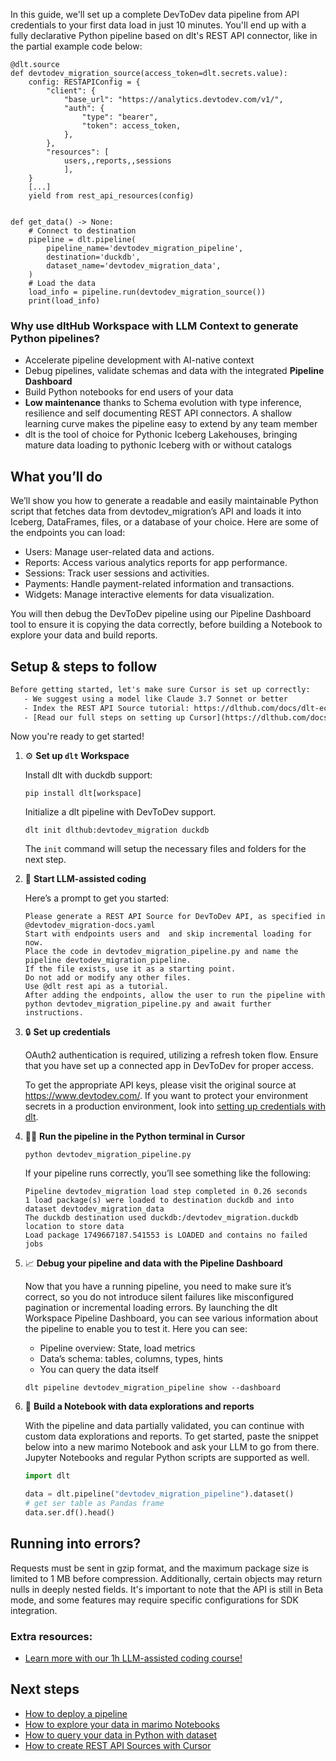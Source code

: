In this guide, we'll set up a complete DevToDev data pipeline from API credentials to your first data load in just 10 minutes. You'll end up with a fully declarative Python pipeline based on dlt's REST API connector, like in the partial example code below:

```python-outcome
@dlt.source
def devtodev_migration_source(access_token=dlt.secrets.value):
    config: RESTAPIConfig = {
        "client": {
            "base_url": "https://analytics.devtodev.com/v1/",
            "auth": {
                "type": "bearer",
                "token": access_token,
            },
        },
        "resources": [
            users,,reports,,sessions
            ],
    }
    [...]
    yield from rest_api_resources(config)


def get_data() -> None:
    # Connect to destination
    pipeline = dlt.pipeline(
        pipeline_name='devtodev_migration_pipeline',
        destination='duckdb',
        dataset_name='devtodev_migration_data', 
    )
    # Load the data
    load_info = pipeline.run(devtodev_migration_source())
    print(load_info) 
```

### Why use dltHub Workspace with LLM Context to generate Python pipelines?

- Accelerate pipeline development with AI-native context
- Debug pipelines, validate schemas and data with the integrated **Pipeline Dashboard**
- Build Python notebooks for end users of your data
- **Low maintenance** thanks to Schema evolution with type inference, resilience and self documenting REST API connectors. A shallow learning curve makes the pipeline easy to extend by any team member
- dlt is the tool of choice for Pythonic Iceberg Lakehouses, bringing mature data loading to pythonic Iceberg with or without catalogs

## What you’ll do

We’ll show you how to generate a readable and easily maintainable Python script that fetches data from devtodev_migration’s API and loads it into Iceberg, DataFrames, files, or a database of your choice. Here are some of the endpoints you can load:

- Users: Manage user-related data and actions.
- Reports: Access various analytics reports for app performance.
- Sessions: Track user sessions and activities.
- Payments: Handle payment-related information and transactions.
- Widgets: Manage interactive elements for data visualization.

You will then debug the DevToDev pipeline using our Pipeline Dashboard tool to ensure it is copying the data correctly, before building a Notebook to explore your data and build reports.

## Setup & steps to follow

```default
Before getting started, let's make sure Cursor is set up correctly:
   - We suggest using a model like Claude 3.7 Sonnet or better
   - Index the REST API Source tutorial: https://dlthub.com/docs/dlt-ecosystem/verified-sources/rest_api/ and add it to context as **@dlt rest api**
   - [Read our full steps on setting up Cursor](https://dlthub.com/docs/dlt-ecosystem/llm-tooling/cursor-restapi#23-configuring-cursor-with-documentation)
```

Now you're ready to get started!

1. ⚙️ **Set up `dlt` Workspace**
    
    Install dlt with duckdb support:
    ```shell
    pip install dlt[workspace]
    ```

    Initialize a dlt pipeline with DevToDev support.
    ```shell
    dlt init dlthub:devtodev_migration duckdb
    ```

    The `init` command will setup the necessary files and folders for the next step.
    
2. 🤠 **Start LLM-assisted coding**
    
    Here’s a prompt to get you started:
    
    ```prompt
    Please generate a REST API Source for DevToDev API, as specified in @devtodev_migration-docs.yaml 
    Start with endpoints users and  and skip incremental loading for now. 
    Place the code in devtodev_migration_pipeline.py and name the pipeline devtodev_migration_pipeline. 
    If the file exists, use it as a starting point. 
    Do not add or modify any other files. 
    Use @dlt rest api as a tutorial. 
    After adding the endpoints, allow the user to run the pipeline with python devtodev_migration_pipeline.py and await further instructions.
    ```

    
3. 🔒 **Set up credentials** 
    
    OAuth2 authentication is required, utilizing a refresh token flow. Ensure that you have set up a connected app in DevToDev for proper access.
    
    To get the appropriate API keys, please visit the original source at https://www.devtodev.com/.
    If you want to protect your environment secrets in a production environment, look into [setting up credentials with dlt](https://dlthub.com/docs/walkthroughs/add_credentials).
    
4. 🏃‍♀️ **Run the pipeline in the Python terminal in Cursor**
    
    ```shell
    python devtodev_migration_pipeline.py
    ```
    
    If your pipeline runs correctly, you’ll see something like the following:
    
    ```shell
    Pipeline devtodev_migration load step completed in 0.26 seconds
    1 load package(s) were loaded to destination duckdb and into dataset devtodev_migration_data
    The duckdb destination used duckdb:/devtodev_migration.duckdb location to store data
    Load package 1749667187.541553 is LOADED and contains no failed jobs
    ```
    
5. 📈 **Debug your pipeline and data with the Pipeline Dashboard**

    Now that you have a running pipeline, you need to make sure it’s correct, so you do not introduce silent failures like misconfigured pagination or incremental loading errors. By launching the dlt Workspace Pipeline Dashboard, you can see various information about the pipeline to enable you to test it. Here you can see:
    - Pipeline overview: State, load metrics
    - Data’s schema: tables, columns, types, hints
    - You can query the data itself
    
    ```shell
    dlt pipeline devtodev_migration_pipeline show --dashboard
    ```
    
6. 🐍 **Build a Notebook with data explorations and reports**

    With the pipeline and data partially validated, you can continue with custom data explorations and reports. To get started, paste the snippet below into a new marimo Notebook and ask your LLM to go from there. Jupyter Notebooks and regular Python scripts are supported as well.

    
    ```python
    import dlt

   data = dlt.pipeline("devtodev_migration_pipeline").dataset()
   # get ser table as Pandas frame
   data.ser.df().head()
    ```

## Running into errors?

Requests must be sent in gzip format, and the maximum package size is limited to 1 MB before compression. Additionally, certain objects may return nulls in deeply nested fields. It's important to note that the API is still in Beta mode, and some features may require specific configurations for SDK integration.

### Extra resources:

- [Learn more with our 1h LLM-assisted coding course!](https://www.youtube.com/watch?v=GGid70rnJuM)

## Next steps

- [How to deploy a pipeline](https://dlthub.com/docs/walkthroughs/deploy-a-pipeline)
- [How to explore your data in marimo Notebooks](https://dlthub.com/docs/general-usage/dataset-access/marimo)
- [How to query your data in Python with dataset](https://dlthub.com/docs/general-usage/dataset-access/dataset)
- [How to create REST API Sources with Cursor](https://dlthub.com/docs/dlt-ecosystem/llm-tooling/cursor-restapi)